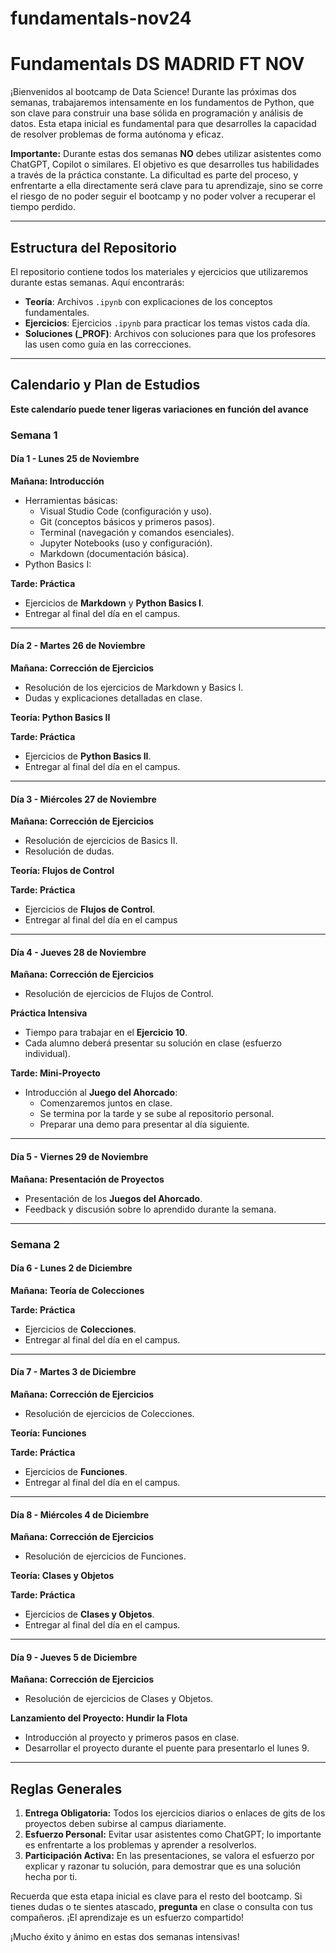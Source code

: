 # fundamentals-nov24


# Fundamentals DS MADRID FT NOV

¡Bienvenidos al bootcamp de Data Science! Durante las próximas dos semanas, trabajaremos intensamente en los fundamentos de Python, que son clave para construir una base sólida en programación y análisis de datos. Esta etapa inicial es fundamental para que desarrolles la capacidad de resolver problemas de forma autónoma y eficaz. 

**Importante:** Durante estas dos semanas **NO** debes utilizar asistentes como ChatGPT, Copilot o similares. El objetivo es que desarrolles tus habilidades a través de la práctica constante. La dificultad es parte del proceso, y enfrentarte a ella directamente será clave para tu aprendizaje, sino se corre el riesgo de no poder seguir el bootcamp y no poder volver a recuperar el tiempo perdido.


---

## Estructura del Repositorio

El repositorio contiene todos los materiales y ejercicios que utilizaremos durante estas semanas. Aquí encontrarás:

- **Teoría**: Archivos `.ipynb` con explicaciones de los conceptos fundamentales.
- **Ejercicios**: Ejercicios `.ipynb` para practicar los temas vistos cada día.
- **Soluciones (_PROF)**: Archivos con soluciones para que los profesores las usen como guía en las correcciones.

---

## Calendario y Plan de Estudios

**Este calendarío puede tener ligeras variaciones en función del avance**

### **Semana 1**

#### **Día 1 - Lunes 25 de Noviembre**
**Mañana: Introducción**
- Herramientas básicas: 
  - Visual Studio Code (configuración y uso).
  - Git (conceptos básicos y primeros pasos).
  - Terminal (navegación y comandos esenciales).
  - Jupyter Notebooks (uso y configuración).
  - Markdown (documentación básica).
- Python Basics I: 

**Tarde: Práctica**
- Ejercicios de **Markdown** y **Python Basics I**.
- Entregar al final del día en el campus.

---

#### **Día 2 - Martes 26 de Noviembre**
**Mañana: Corrección de Ejercicios**
- Resolución de los ejercicios de Markdown y Basics I.
- Dudas y explicaciones detalladas en clase.

**Teoría: Python Basics II**

**Tarde: Práctica**
- Ejercicios de **Python Basics II**.
- Entregar al final del día en el campus.

---

#### **Día 3 - Miércoles 27 de Noviembre**
**Mañana: Corrección de Ejercicios**
- Resolución de ejercicios de Basics II.
- Resolución de dudas.

**Teoría: Flujos de Control**

**Tarde: Práctica**
- Ejercicios de **Flujos de Control**.
- Entregar al final del día en el campus

---

#### **Día 4 - Jueves 28 de Noviembre**
**Mañana: Corrección de Ejercicios**
- Resolución de ejercicios de Flujos de Control.

**Práctica Intensiva**
- Tiempo para trabajar en el **Ejercicio 10**.
- Cada alumno deberá presentar su solución en clase (esfuerzo individual).

**Tarde: Mini-Proyecto**
- Introducción al **Juego del Ahorcado**:
  - Comenzaremos juntos en clase.
  - Se termina por la tarde y se sube al repositorio personal.
  - Preparar una demo para presentar al día siguiente.

---

#### **Día 5 - Viernes 29 de Noviembre**
**Mañana: Presentación de Proyectos**
- Presentación de los **Juegos del Ahorcado**.
- Feedback y discusión sobre lo aprendido durante la semana.

---

### **Semana 2**

#### **Día 6 - Lunes 2 de Diciembre**
**Mañana: Teoría de Colecciones**

**Tarde: Práctica**
- Ejercicios de **Colecciones**.
- Entregar al final del día en el campus.

---

#### **Día 7 - Martes 3 de Diciembre**
**Mañana: Corrección de Ejercicios**
- Resolución de ejercicios de Colecciones.

**Teoría: Funciones**

**Tarde: Práctica**
- Ejercicios de **Funciones**.
- Entregar al final del día en el campus.

---

#### **Día 8 - Miércoles 4 de Diciembre**
**Mañana: Corrección de Ejercicios**
- Resolución de ejercicios de Funciones.

**Teoría: Clases y Objetos**

**Tarde: Práctica**
- Ejercicios de **Clases y Objetos**.
- Entregar al final del día en el campus.

---

#### **Día 9 - Jueves 5 de Diciembre**
**Mañana: Corrección de Ejercicios**
- Resolución de ejercicios de Clases y Objetos.

**Lanzamiento del Proyecto: Hundir la Flota**
- Introducción al proyecto y primeros pasos en clase.
- Desarrollar el proyecto durante el puente para presentarlo el lunes 9.

---

## Reglas Generales
1. **Entrega Obligatoria:** Todos los ejercicios diarios o enlaces de gits de los proyectos deben subirse al campus diariamente.
2. **Esfuerzo Personal:** Evitar usar asistentes como ChatGPT; lo importante es enfrentarte a los problemas y aprender a resolverlos.
3. **Participación Activa:** En las presentaciones, se valora el esfuerzo por explicar y razonar tu solución, para demostrar que es una solución hecha por ti.

Recuerda que esta etapa inicial es clave para el resto del bootcamp. Si tienes dudas o te sientes atascado, **pregunta** en clase o consulta con tus compañeros. ¡El aprendizaje es un esfuerzo compartido!

¡Mucho éxito y ánimo en estas dos semanas intensivas!
